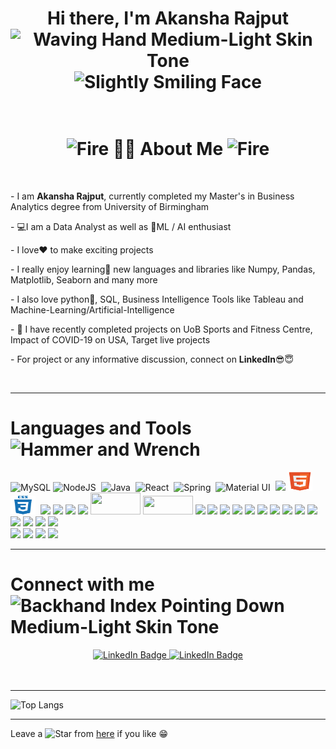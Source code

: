 <div align="center">
<h1> Hi there, I'm <b>Akansha Rajput</b> <img src="https://raw.githubusercontent.com/Tarikul-Islam-Anik/Animated-Fluent-Emojis/master/Emojis/Hand%20gestures/Waving%20Hand%20Medium-Light%20Skin%20Tone.png" alt="Waving Hand Medium-Light Skin Tone" width="50" height="50" />
<img src="https://raw.githubusercontent.com/Tarikul-Islam-Anik/Animated-Fluent-Emojis/master/Emojis/Smilies/Slightly%20Smiling%20Face.png" alt="Slightly Smiling Face" width="40" height="40" />
<br/><br/>
</h1> 

# <img src="https://raw.githubusercontent.com/Tarikul-Islam-Anik/Telegram-Animated-Emojis/main/Animals%20and%20Nature/Fire.webp" alt="Fire" width="30" height="30" /> 👩‍💻 About Me  <img src="https://raw.githubusercontent.com/Tarikul-Islam-Anik/Telegram-Animated-Emojis/main/Animals%20and%20Nature/Fire.webp" alt="Fire" width="30" height="30" /> 
<br/>
  <p align='left'>- I am <b>Akansha Rajput</b>, currently completed my Master's in Business Analytics degree from University of Birmingham</p>
  <p align='left'>- 💻I am a Data Analyst as well as 📱ML / AI enthusiast</p>
  <p align='left'>- I love❤ to make exciting projects</p>
  <p align='left'>- I really enjoy learning🚀 new languages and libraries like Numpy, Pandas, Matplotlib, Seaborn and many more</p>
  <p align='left'>- I also love python🐍, SQL, Business Intelligence Tools like Tableau and Machine-Learning/Artificial-Intelligence</p>
  <p align='left'>- 🔭 I have recently completed projects on UoB Sports and Fitness Centre, Impact of COVID-19 on USA, Target live projects</p>
  <p align='left'> - For project or any informative discussion, connect on <b>LinkedIn</b>😎😇</p>
</div>
<br/>
<hr/>

# Languages and Tools <img src="https://raw.githubusercontent.com/Tarikul-Islam-Anik/Animated-Fluent-Emojis/master/Emojis/Objects/Hammer%20and%20Wrench.png" alt="Hammer and Wrench" width="25" height="25" />
<div>
  
  ![MySQL](https://img.shields.io/badge/mysql-%2300f.svg?style=for-the-badge&logo=mysql&logoColor=white)
  <img src="https://img.shields.io/badge/python-3670A0?style=for-the-badge&logo=python&logoColor=ffdd5" title="NodeJS" alt="NodeJS"/>&nbsp;
  <img src="https://img.shields.io/badge/numpy-%23013243.svg?style=for-the-badge&logo=numpy" title="Java" alt="Java" />&nbsp;
  <img src="https://img.shields.io/badge/pandas-%23150458.svg?style=for-the-badge&logo=pandas" title="React" alt="React" />&nbsp;
  <img src="https://img.shields.io/badge/Matplotlib-%23ffffff.svg?style=for-the-badge&logo=Matplotlib&logoColor=black" title="Spring" alt="Spring" />&nbsp;
  <img src="https://img.shields.io/badge/SciPy-%230C55A5.svg?style=for-the-badge&logo=scipy&logoColor=%white" title="Material UI" alt="Material UI" />&nbsp;
  <img src="https://img.shields.io/badge/json-5E5C5C?style=for-the-badge&logo=json&logoColor=white"/>
  <img src="https://github.com/devicons/devicon/blob/master/icons/html5/html5-original.svg" title="HTML5" alt="HTML" width="40" height="30"/>&nbsp;
  <img src="https://github.com/devicons/devicon/blob/master/icons/css3/css3-plain-wordmark.svg"  title="CSS3" alt="CSS" width="40" height="30"/>&nbsp;
  <img src="https://img.shields.io/badge/Bootstrap-563D7C?style=for-the-badge&logo=bootstrap&logoColor=white"/>
  <img src="https://img.shields.io/badge/github-%23121011.svg?style=for-the-badge&logo=github&logoColor=white"/>
  <img src="https://img.shields.io/badge/Colab-F9AB00?style=for-the-badge&logo=googlecolab&color=525252"/>
  <img src="https://img.shields.io/badge/PyCharm-000000.svg?&style=for-the-badge&logo=PyCharm&logoColor=white"/>
  <img src="https://www.vectorlogo.zone/logos/google_bigquery/google_bigquery-ar21.svg" width="80" height="35"/>
  <img src="https://miro.medium.com/v2/resize:fit:1100/format:webp/1*5VKgpRUCInBKmWBXFvSvvA.png" width="80" height="30"/>
  <img src="https://img.shields.io/badge/CodePen-white?style=for-the-badge&logo=codepen&logoColor=black"/>
  <img src="https://img.shields.io/badge/jupyter-%23FA0F00.svg?style=for-the-badge&logo=jupyter&logoColor=white"/>
  <img src="https://img.shields.io/badge/Visual%20Studio%20Code-0078d7.svg?style=for-the-badge&logo=visual-studio-code&logoColor=white"/>
  <img src="https://img.shields.io/badge/sublime_text-%23575757.svg?style=for-the-badge&logo=sublime-text&logoColor=important"/>
  <img src="https://img.shields.io/badge/Notepad++-90E59A.svg?style=for-the-badge&logo=notepad%2b%2b&logoColor=black"/>
  <img src="https://img.shields.io/badge/OneDrive-white?style=for-the-badge&logo=Microsoft%20OneDrive&logoColor=0078D4" />
  <img src="https://img.shields.io/badge/Microsoft_SharePoint-0078D4?style=for-the-badge&logo=microsoft-sharepoint&logoColor=white"/>
  <img src="https://img.shields.io/badge/Google%20Drive-4285F4?style=for-the-badge&logo=googledrive&logoColor=white" />
  <img src="https://img.shields.io/badge/Canva-%2300C4CC.svg?style=for-the-badge&logo=Canva&logoColor=white" />
  <img src="https://img.shields.io/badge/-Hackerrank-2EC866?style=for-the-badge&logo=HackerRank&logoColor=white" />
  <img src="https://img.shields.io/badge/LeetCode-000000?style=for-the-badge&logo=LeetCode&logoColor=#d16c06" />
  <img src="https://img.shields.io/badge/Kaggle-035a7d?style=for-the-badge&logo=kaggle&logoColor=white" />
  <img src="https://img.shields.io/badge/-Stackoverflow-FE7A16?style=for-the-badge&logo=stack-overflow&logoColor=white" />
  <img src="https://img.shields.io/badge/GeeksforGeeks-gray?style=for-the-badge&logo=geeksforgeeks&logoColor=35914c" />  
  <img src="https://img.shields.io/badge/Windows-0078D6?style=for-the-badge&logo=windows&logoColor=white"/>
  <img src="https://img.shields.io/badge/Windows_11-0078d4?style=for-the-badge&logo=windows-11&logoColor=white"/>
  <img src="https://img.shields.io/badge/Ubuntu-E95420?style=for-the-badge&logo=ubuntu&logoColor=white"/>
  <img src="https://img.shields.io/badge/Linux-FCC624?style=for-the-badge&logo=linux&logoColor=black"/>
</div>

<hr/>

# Connect with me <img src="https://raw.githubusercontent.com/Tarikul-Islam-Anik/Animated-Fluent-Emojis/master/Emojis/Hand%20gestures/Backhand%20Index%20Pointing%20Down%20Medium-Light%20Skin%20Tone.png" alt="Backhand Index Pointing Down Medium-Light Skin Tone" width="25" height="25" />
<div id="badges" align="center">
  <a href="mailto:akansha.ra2807@gmail.com">
    <img src="https://img.shields.io/badge/Gmail-D14836?style=for-the-badge&logo=gmail&logoColor=white" alt="LinkedIn Badge"/>
  </a>
  <a href="https://www.linkedin.com/in/akansha-rajput/">
    <img  src="https://img.shields.io/badge/linkedin-%230077B5.svg?style=for-the-badge&logo=linkedin&logoColor=white" alt="LinkedIn Badge"/>
  </a>
  <br/>  <br/> <br/>
</div>

<hr/>

![Top Langs](https://github-readme-stats.vercel.app/api/top-langs/?username=yashika-malhotra&theme=default)

<hr/>
<p>Leave a <img src="https://raw.githubusercontent.com/Tarikul-Islam-Anik/Telegram-Animated-Emojis/main/Animals%20and%20Nature/Star.webp" alt="Star" width="25" height="20" /> from <a href ="https://github.com/AkanshaRajput280799" />here</a> if you like 😁</p>

 <br/> <br/> <br/> <br/> <br/>
